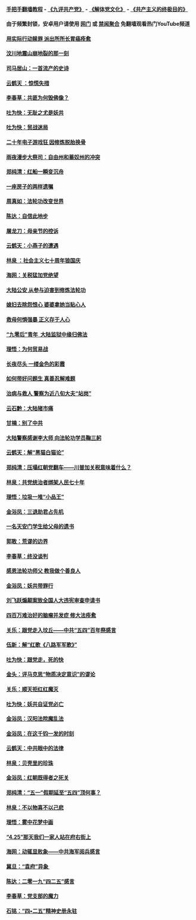 #### [手把手翻墙教程](https://github.com/gfw-breaker/guides/wiki) -  [《九评共产党》](https://github.com/gfw-breaker/9ping.md?t=05232138) - [《解体党文化》](https://github.com/gfw-breaker/jtdwh.md?t=05232138) - [《共产主义的终极目的》](https://github.com/gfw-breaker/gczydzjmd.md?t=05232138)

#### 由于频繁封锁，安卓用户请使用 [网门](https://github.com/gfw-breaker/bn-android/blob/master/ogate.md?t=05232138) 或 [禁闻聚合](https://github.com/gfw-breaker/bn-android) 免翻墙观看热门YouTube频道 

#### [用实际行动赎罪 派出所所长胃癌痊愈](../pages/nsc993/n11273218.md?t=05232138) 

#### [汶川地震山崩地裂的那一刻](../pages/nsc993/n11273123.md?t=05232138) 

#### [司马居山：一首流产的史诗](../pages/nsc993/n11268076.md?t=05232138) 

#### [云鹤天 ：惊慌失措](../pages/nsc993/n11267465.md?t=05232138) 

#### [李春草：共匪为何毁佛像？](../pages/nsc993/n11267454.md?t=05232138) 

#### [吐为快：无耻之尤是妖共](../pages/nsc993/n11261325.md?t=05232138) 

#### [吐为快：贸战迷局](../pages/nsc993/n11261303.md?t=05232138) 

#### [二十年电子游戏狂 因修炼脱胎换骨](../pages/nsc993/n11258498.md?t=05232138) 

#### [雨夜漫步大祭司：自由州和蓄奴州的冲突](../pages/nsc993/n11259095.md?t=05232138) 

#### [郑纯清：红船一瞬变沉舟](../pages/nsc993/n11256277.md?t=05232138) 

#### [一座房子的两样遗嘱](../pages/nsc993/n11253464.md?t=05232138) 

#### [周真如：法轮功改变世界](../pages/nsc993/n11254173.md?t=05232138) 

#### [陈达：自信此地步](../pages/nsc993/n11254025.md?t=05232138) 

#### [屠龙刀：母亲节的控诉](../pages/nsc993/n11253997.md?t=05232138) 

#### [云鹤天：小燕子的遭遇](../pages/nsc993/n11253153.md?t=05232138) 

#### [林泉 ：社会主义七十周年狼国庆](../pages/nsc993/n11253108.md?t=05232138) 

#### [海网：关税猛加党绝望](../pages/nsc993/n11253056.md?t=05232138) 

#### [大陆公安 从参与迫害到修炼法轮功](../pages/nsc993/n11252250.md?t=05232138) 

#### [媳妇去除怨恨心 婆婆拿她当贴心人](../pages/nsc993/n11252448.md?t=05232138) 

#### [救母何惧强暴 正义存于人心](../pages/nsc993/n11248618.md?t=05232138) 

#### [“九零后”青年  大陆监狱中缘归佛法](../pages/nsc993/n11248180.md?t=05232138) 

#### [理悟：为何贸易战](../pages/nsc993/n11246103.md?t=05232138) 

#### [长夜尽头 一缕金色的彩霞](../pages/nsc993/n11245419.md?t=05232138) 

#### [如何带好问题生 真善忍解难题](../pages/nsc993/n11243655.md?t=05232138) 

#### [治病与救人 警察为近八旬大夫“站岗”](../pages/nsc993/n11243139.md?t=05232138) 

#### [云石黔：大陆猪市痛](../pages/nsc993/n11243584.md?t=05232138) 

#### [甘楠：别了中共](../pages/nsc993/n11243152.md?t=05232138) 

#### [大陆警察感谢李大师 向法轮功学员鞠三躬](../pages/nsc993/n11243062.md?t=05232138) 

#### [云鹤天：解“黑猫白猫论”](../pages/nsc993/n11241079.md?t=05232138) 

#### [郑纯清：压塌红朝党翻车——川普加关税意味着什么？](../pages/nsc993/n11241056.md?t=05232138) 

#### [林泉：共党统治者绑架人民七十年](../pages/nsc993/n11241034.md?t=05232138) 

#### [理悟：垃圾一堆“小品王”](../pages/nsc993/n11241005.md?t=05232138) 

#### [金浴凤：三退助君占先机](../pages/nsc993/n11240896.md?t=05232138) 

#### [一名天安门学生给父母的遗书](../pages/nsc993/n11240241.md?t=05232138) 

#### [郭敢：荒谬的边界](../pages/nsc993/n11239395.md?t=05232138) 

#### [李春草：终没谈判](../pages/nsc993/n11238751.md?t=05232138) 

#### [感恩法轮功师父 教我做个善良人](../pages/nsc993/n11238180.md?t=05232138) 

#### [金浴凤：妖共带罪行](../pages/nsc993/n11238313.md?t=05232138) 

#### [刘飞跃煽颠案致全国人大违宪审查申请书](../pages/nsc993/n11238268.md?t=05232138) 

#### [四百万难治好的脑瘤并发症 修大法痊愈](../pages/nsc993/n11238020.md?t=05232138) 

#### [关乐：跟党走入坟丘——中共“五四”百年祭感言](../pages/nsc993/n11236150.md?t=05232138) 

#### [伍新：解“红歌《八路军军歌》”](../pages/nsc993/n11227702.md?t=05232138) 

#### [吐为快：跟党走，死的快](../pages/nsc993/n11227511.md?t=05232138) 

#### [金头：评马克思“物质决定意识”的谬论](../pages/nsc993/n11227161.md?t=05232138) 

#### [关乐：顺天拒红红魔灭](../pages/nsc993/n11225393.md?t=05232138) 

#### [吐为快：妖共自证党必亡](../pages/nsc993/n11223109.md?t=05232138) 

#### [金浴凤：汉阳法院魔乱法](../pages/nsc993/n11222083.md?t=05232138) 

#### [金浴凤：在这千钧一发的时刻](../pages/nsc993/n11222047.md?t=05232138) 

#### [云鹤天：中共眼中的法律](../pages/nsc993/n11221943.md?t=05232138) 

#### [林泉：贝壳里的珍珠](../pages/nsc993/n11217073.md?t=05232138) 

#### [金浴凤：红朝既得者之死关](../pages/nsc993/n11217063.md?t=05232138) 

#### [郑纯清：“五一”假期延至“五四”顶何事？](../pages/nsc993/n11217000.md?t=05232138) 

#### [林泉：不以物喜不以己悲](../pages/nsc993/n11216987.md?t=05232138) 

#### [理悟：雾中花梦中画](../pages/nsc993/n11213846.md?t=05232138) 

#### [“4.25”那天我们一家人站在府右街上](../pages/nsc993/n11210435.md?t=05232138) 

#### [海网：动辄显败象——中共海军阅兵感言](../pages/nsc993/n11212147.md?t=05232138) 

#### [冀旦：“袁府”异象 ](../pages/nsc993/n11211996.md?t=05232138) 

#### [陈达：二零一九“四二五”感言](../pages/nsc993/n11211971.md?t=05232138) 

#### [李春草：党支部的魔力](../pages/nsc993/n11211722.md?t=05232138) 

#### [石铭：“四•二五”精神史册永驻](../pages/nsc993/n11210585.md?t=05232138) 

